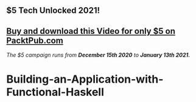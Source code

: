 ## $5 Tech Unlocked 2021!
[Buy and download this Video for only $5 on PacktPub.com](https://www.packtpub.com/product/building-an-application-with-functional-haskell-video/9781787285088)
-----
*The $5 campaign         runs from __December 15th 2020__ to __January 13th 2021.__*

# Building-an-Application-with-Functional-Haskell